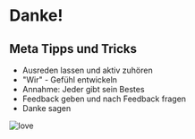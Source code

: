 # Danke!

## Meta Tipps und Tricks

- Ausreden lassen und aktiv zuhören
- "Wir" - Gefühl entwickeln
- Annahme: Jeder gibt sein Bestes
- Feedback geben und nach Feedback fragen
- Danke sagen

![love](https://images.unsplash.com/photo-1518558997970-4ddc236affcd?ixid=MnwxMjA3fDB8MHxwaG90by1wYWdlfHx8fGVufDB8fHx8&ixlib=rb-1.2.1&auto=format&fit=crop&w=2859&q=80)